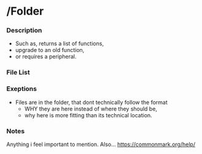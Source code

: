 # /Folder

### Description

* Such as, returns a list of functions,
* upgrade to an old function,
* or requires a peripheral.

### File List


### Exeptions

* Files are in the folder, that dont technically follow the format
  * WHY they are here instead of where they should be,
  * why here is more fitting than its technical location.


### Notes

Anything i feel important to mention.
Also...
https://commonmark.org/help/
